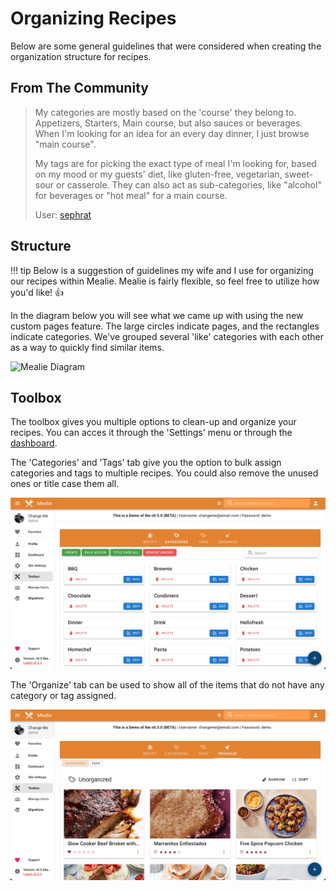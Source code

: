 # Organizing Recipes

Below are some general guidelines that were considered when creating the organization structure for recipes. 


## From The Community

> My categories are mostly based on the 'course' they belong to. Appetizers, Starters, Main course, but also sauces or beverages. When I'm looking for an idea for an every day dinner, I just browse "main course".
> 
> My tags are for picking the exact type of meal I'm looking for, based on my mood or my guests' diet, like gluten-free, vegetarian, sweet-sour or casserole. They can also act as sub-categories, like "alcohol" for beverages or "hot meal" for a main course.
> 
> User: [sephrat](https://github.com/sephrat)


## Structure 

!!! tip
    Below is a suggestion of guidelines my wife and I use for organizing our recipes within Mealie. Mealie is fairly flexible, so feel free to utilize how you'd like! 👍

In the diagram below you will see what we came up with using the new custom pages feature. The large circles indicate pages, and the rectangles indicate categories. We've grouped several 'like' categories with each other as a way to quickly find similar items. 

![Mealie Diagram](../assets/img/mealie-diagram.webp)

## Toolbox
The toolbox gives you multiple options to clean-up and organize your recipes. You can acces it through the 'Settings' menu or through the [dashboard](../site-administration/dashboard.md).

The 'Categories' and 'Tags' tab give you the option to bulk assign categories and tags to multiple recipes. You could also remove the unused ones or title case them all.

![Toolbox-Categories](../assets/img/Toolbox-Categories.webp)

The 'Organize' tab can be used to show all of the items that do not have any category or tag assigned.

![Toolbox-Organize](../assets/img/Toolbox-Organize.webp)
